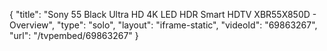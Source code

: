 {
    "title": "Sony 55 Black Ultra HD 4K LED HDR Smart HDTV XBR55X850D - Overview",
    "type": "solo",
    "layout": "iframe-static",
    "videoId": "69863267",
    "url": "\/tvpembed\/69863267"
}